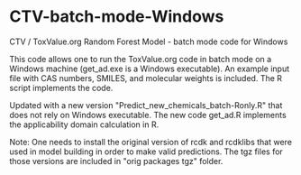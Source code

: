 # CTV-batch-mode-Windows
CTV / ToxValue.org Random Forest Model - batch mode code for Windows

This code allows one to run the ToxValue.org code in batch mode on a Windows machine (get_ad.exe is a Windows executable).  An example input file with CAS numbers, SMILES, and molecular weights is included.  The R script implements the code.

Updated with a new version "Predict_new_chemicals_batch-Ronly.R" that does not rely on Windows executable. The new code get_ad.R implements the applicability domain calculation in R.

Note: One needs to install the original version of rcdk and rcdklibs that were used in model building in order to make valid predictions. The tgz files for those versions are included in "orig packages tgz" folder.
